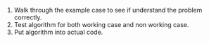 1. Walk through the example case to see if understand the problem correctly.
2. Test algorithm for both working case and non working case.
3. Put algorithm into actual code.
